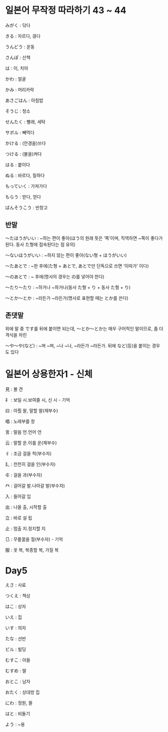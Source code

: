# 일본어 무작정 따라하기 43 ~ 44
みがく : 닦다

きる : 자르다, 끊다

うんどう : 운동

さんぽ : 산책

は : 이, 치아

かわ : 얼굴

かみ : 머리카락

あさごはん : 아침밥

そうじ : 청소

せんたく : 빨래, 세탁

サボル : 빼먹다

かける : (안경을)쓰다

つける : (불을)켜다

はる : 붙이다

ぬる : 바르다, 칠하다

もっていく : 가져가다

もらう : 받다, 얻다

ばんそうこう : 반창고

## 반말

〜たほうがいい  : ~하는 편이 좋아(ほう의 원래 뜻은 ‘쪽’이며, 직역하면 ~쪽이 좋다가 된다. 동사 た형에 접속된다는 점 유의)

〜ないほうがいい : ~하지 않는 편이 좋아(ない형 + ほうがいい)

〜たあとで : ~한 후에(た형 + あとで, あとで만 단독으로 쓰면 ‘이따가’ 이다)

〜のあとで : ~ 후에(명사의 경우는 の를 넣어야 한다) 

〜たり〜たり : ~하거나 ~하거나(동사 た형 + り + 동사 た형 + り)

〜とか〜とか : ~라든가 ~라든가(명사로 표현할 때는 とか를 쓴다)

## 존댓말

위에 말 중 です를 뒤에 붙이면 되는데, 〜とか〜とか는 매우 구어적인 말이므로, 좀 더 격식을 차린 

〜や〜や(など) : ~며 ~며, ~나 ~나, ~라든가 ~라든가.  뒤에 など(등)을 붙이는 경우도 있다

# 일본어 상용한자1 - 신체
見 : 볼 견

礻 : 보일 시.보여줄 시, 신 시 - 기억

曰 : 아뢸 왈, 말할 왈(제부수)

唱 : 노래부를 창

言 : 말씀 언.언어 언

云 : 말할 운.이를 운(제부수)

彳 : 조금 걸을 척(부수자)

廴 : 천천히 걸을 인(부수자)

㐄 : 걸을 과(부수자)

癶 : 걸어갈 발.나아갈 발(부수자)

入 : 들어갈 입

出 : 나올 출, 시작할 출

立 : 바로 설 립

止 : 멈출 지.정지할 지

㔾 : 무릎꿇을 절(부수자) - 기억

服 : 옷 복, 복종할 복, 가질 복

# Day5
えさ : 사료

つくえ : 책상

はこ : 상자

いえ : 집

いす : 의자

たな : 선반

ビル : 빌딩

むすこ : 아들

むすめ : 딸

おとこ : 남자

おたく : 상대방 집

にわ : 정원, 뜰

はと : 비둘기

よう : ~용
